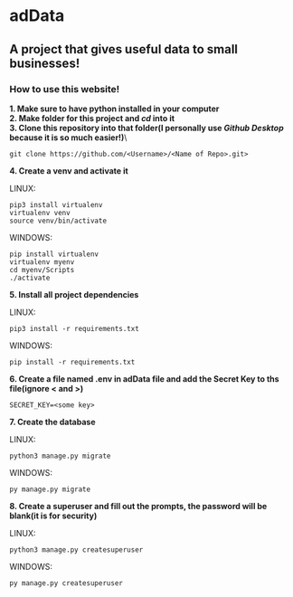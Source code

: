 # adData 
## A project that gives useful data to small businesses!
### How to use this website!

**1. Make sure to have python installed in your computer**\
**2. Make folder for this project and *cd* into it**\
**3. Clone this repository into that folder(I personally use _Github Desktop_ because it is so much easier!)**\
```
git clone https://github.com/<Username>/<Name of Repo>.git>
```
**4. Create a venv and activate it**

LINUX:
```
pip3 install virtualenv
virtualenv venv
source venv/bin/activate
```
WINDOWS:
```
pip install virtualenv
virtualenv myenv
cd myenv/Scripts
./activate
```
**5. Install all project dependencies**

LINUX:
```
pip3 install -r requirements.txt
```
WINDOWS:
```
pip install -r requirements.txt
```
**6. Create a file named .env in adData file and add the Secret Key to ths file(ignore < and >)**
```
SECRET_KEY=<some key>
```
**7. Create the database**

LINUX:
```
python3 manage.py migrate
```
WINDOWS:
```
py manage.py migrate
```
**8. Create a superuser and fill out the prompts, the password will be blank(it is for security)**

LINUX:
```
python3 manage.py createsuperuser
```
WINDOWS:
```
py manage.py createsuperuser
```

